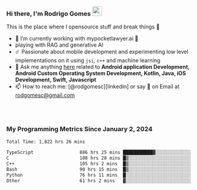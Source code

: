 
### Hi there, I'm Rodrigo Gomes <img src="https://media.giphy.com/media/hvRJCLFzcasrR4ia7z/giphy.gif" width="25px">
This is the place where I opensource stuff and break things 🤣
- 🔭 I’m currently working with mypocketlawyer.ai 💜
- playing with RAG and generative AI
- ☄️ Passionate about mobile development and experimenting low level implementations on it using `jsi`, `c++` and machine learning
- 💬 Ask me anything [here](https://github.com/rodgomesc/rodgomesc/issues) related to <b>Android application Development, Android Custom Operating System Development, Kotlin, Java, iOS Development, Swift, Javascript</b>
- 📫 How to reach me: [@rodgomesc][linkedin] or say 👋 on Email at [rodgomesc@gmail.com](mailto:rodgomesc@gmail.com)


<br/>

<!-- 
<picture>
  <img src="/github-metrics.svg" alt="Metrics">
</picture>
-->

</br>

### My Programming Metrics Since January 2, 2024 


<!--START_SECTION:waka-->

```txt
Total Time: 1,822 hrs 26 mins

TypeScript                 886 hrs 25 mins ███████████▓░░░░░░░░░░░░░   47.06 %
C                          108 hrs 28 mins █▒░░░░░░░░░░░░░░░░░░░░░░░   05.76 %
C++                        105 hrs 2 mins  █▒░░░░░░░░░░░░░░░░░░░░░░░   05.58 %
Bash                       90 hrs 15 mins  █▒░░░░░░░░░░░░░░░░░░░░░░░   04.79 %
Python                     76 hrs 11 mins  █░░░░░░░░░░░░░░░░░░░░░░░░   04.04 %
Other                      61 hrs 2 mins   ▓░░░░░░░░░░░░░░░░░░░░░░░░   03.24 %
```

<!--END_SECTION:waka-->
